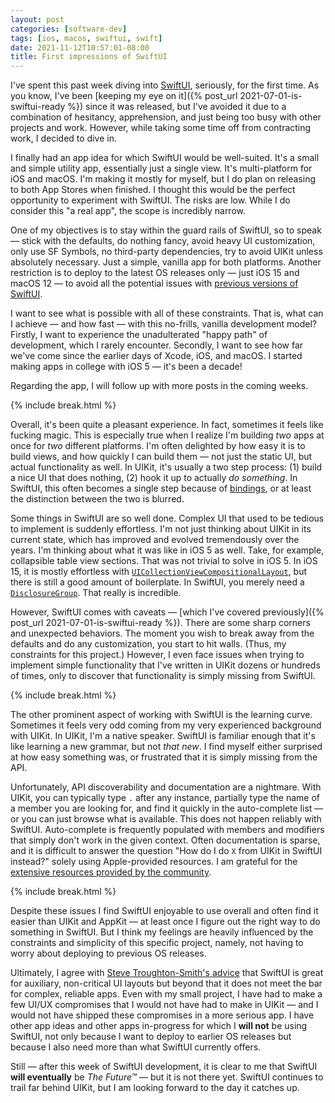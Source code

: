 ```yaml
---
layout: post
categories: [software-dev]
tags: [ios, macos, swiftui, swift]
date: 2021-11-12T10:57:01-08:00
title: First impressions of SwiftUI
---
```


I've spent this past week diving into [SwiftUI](https://developer.apple.com/xcode/swiftui/), seriously, for the first time. As you know, I've been [keeping my eye on it]({% post_url 2021-07-01-is-swiftui-ready %}) since it was released, but I've avoided it due to a combination of hesitancy, apprehension, and just being too busy with other projects and work. However, while taking some time off from contracting work, I decided to dive in.

<!--excerpt-->

I finally had an app idea for which SwiftUI would be well-suited. It's a small and simple utility app, essentially just a single view. It's multi-platform for iOS and macOS. I'm making it mostly for myself, but I do plan on releasing to both App Stores when finished. I thought this would be the perfect opportunity to experiment with SwiftUI. The risks are low. While I do consider this "a real app", the scope is incredibly narrow.

One of my objectives is to stay within the guard rails of SwiftUI, so to speak &mdash; stick with the defaults, do nothing fancy, avoid heavy UI customization, only use SF Symbols, no third-party dependencies, try to avoid UIKit unless absolutely necessary. Just a simple, vanilla app for both platforms. Another restriction is to deploy to the latest OS releases only &mdash; just iOS 15 and macOS 12 &mdash; to avoid all the potential issues with [previous versions of SwiftUI](https://jessesquires.github.io/TIL/apple_platform/swiftui.html#known-issues--workarounds).

I want to see what is possible with all of these constraints. That is, what can I achieve &mdash; and how fast &mdash; with this no-frills, vanilla development model? Firstly, I want to experience the unadulterated "happy path" of development, which I rarely encounter. Secondly, I want to see how far we've come since the earlier days of Xcode, iOS, and macOS. I started making apps in college with iOS 5 &mdash; it's been a decade!

Regarding the app, I will follow up with more posts in the coming weeks.

{% include break.html %}

Overall, it's been quite a pleasant experience. In fact, sometimes it feels like fucking magic. This is especially true when I realize I'm building _two_ apps at once for _two_ different platforms. I'm often delighted by how easy it is to build views, and how quickly I can build them &mdash; not just the static UI, but actual functionality as well. In UIKit, it's usually a two step process: (1) build a nice UI that does nothing, (2) hook it up to actually _do something_. In SwiftUI, this often becomes a single step because of [bindings](https://developer.apple.com/documentation/swiftui/binding), or at least the distinction between the two is blurred.

Some things in SwiftUI are so well done. Complex UI that used to be tedious to implement is suddenly effortless. I'm not just thinking about UIKit in its current state, which has improved and evolved tremendously over the years. I'm thinking about what it was like in iOS 5 as well. Take, for example, collapsible table view sections. That was not trivial to solve in iOS 5. In iOS 15, it is mostly effortless with [`UICollectionViewCompositionalLayout`](https://developer.apple.com/documentation/uikit/uicollectionviewcompositionallayout), but there is still a good amount of boilerplate. In SwiftUI, you merely need a [`DisclosureGroup`](https://developer.apple.com/documentation/swiftui/disclosuregroup). That really is incredible.

However, SwiftUI comes with caveats &mdash; [which I've covered previously]({% post_url 2021-07-01-is-swiftui-ready %}). There are some sharp corners and unexpected behaviors. The moment you wish to break away from the defaults and do any customization, you start to hit walls. (Thus, my constraints for this project.) However, I even face issues when trying to implement simple functionality that I've written in UIKit dozens or hundreds of times, only to discover that functionality is simply missing from SwiftUI.

{% include break.html %}

The other prominent aspect of working with SwiftUI is the learning curve. Sometimes it feels very odd coming from my very experienced background with UIKit. In UIKit, I'm a native speaker. SwiftUI is familiar enough that it's like learning a new grammar, but not _that new_. I find myself either surprised at how easy something was, or frustrated that it is simply missing from the API.

Unfortunately, API discoverability and documentation are a nightmare. With UIKit, you can typically type `.` after any instance, partially type the name of a member you are looking for, and find it quickly in the auto-complete list &mdash; or you can just browse what is available. This does not happen reliably with SwiftUI. Auto-complete is frequently populated with members and modifiers that simply don't work in the given context. Often documentation is sparse, and it is difficult to answer the question "How do I do `X` from UIKit in SwiftUI instead?" solely using Apple-provided resources. I am grateful for the [extensive resources provided by the community](https://jessesquires.github.io/TIL/apple_platform/swiftui.html).

{% include break.html %}

Despite these issues I find SwiftUI enjoyable to use overall and often find it easier than UIKit and AppKit &mdash; at least once I figure out the right way to do something in SwiftUI. But I think my feelings are heavily influenced by the constraints and simplicity of this specific project, namely, not having to worry about deploying to previous OS releases.

Ultimately, I agree with [Steve Troughton-Smith's advice](https://twitter.com/stroughtonsmith/status/1443692971187130373) that SwiftUI is great for auxiliary, non-critical UI layouts but beyond that it does not meet the bar for complex, reliable apps. Even with my small project, I have had to make a few UI/UX compromises that I would not have had to make in UIKit &mdash; and I would not have shipped these compromises in a more serious app. I have other app ideas and other apps in-progress for which I **will not** be using SwiftUI, not only because I want to deploy to earlier OS releases but because I also need more than what SwiftUI currently offers.

Still &mdash; after this week of SwiftUI development, it is clear to me that SwiftUI **will eventually** be _The Future&trade;_ &mdash; but it is not there yet. SwiftUI continues to trail far behind UIKit, but I am looking forward to the day it catches up.
